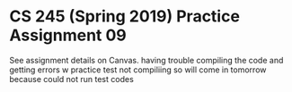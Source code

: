 # CS 245 (Spring 2019) Practice Assignment 09

See assignment details on Canvas.
having trouble compiling the code and getting errors w practice test not compiliing so will come in tomorrow because could not run test codes
